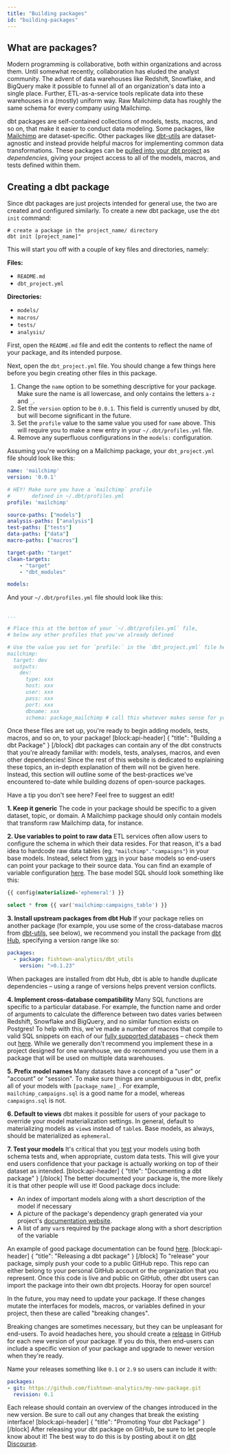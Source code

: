 ```yaml
---
title: "Building packages"
id: "building-packages"
---
```


## What are packages?

Modern programming is collaborative, both within organizations and across them. Until somewhat recently, collaboration has eluded the analyst community. The advent of data warehouses like Redshift, Snowflake, and BigQuery make it possible to funnel all of an organization's data into a single place. Further, ETL-as-a-service tools replicate data into these warehouses in a (mostly) uniform way. Raw Mailchimp data has roughly the same schema for every company using Mailchimp.

dbt packages are self-contained collections of models, tests, macros, and so on, that make it easier to conduct data modeling. Some packages, like [Mailchimp](https://github.com/fishtown-analytics/mailchimp) are dataset-specific. Other packages like [dbt-utils](https://github.com/fishtown-analytics/dbt-utils) are dataset-agnostic and instead provide helpful macros for implementing common data transformations. These packages can be [pulled into your dbt project](package-management)  as *dependencies*, giving your project access to all of the models, macros, and tests defined within them.

## Creating a dbt package

Since dbt packages are just projects intended for general use, the two are created and configured similarly. To create a new dbt package, use the `dbt init` command:

```shell
# create a package in the project_name/ directory
dbt init [project_name]"
```

This will start you off with a couple of key files and directories, namely:

**Files:**
- `README.md`
- `dbt_project.yml`


**Directories:**
- `models/`
- `macros/`
- `tests/`
- `analysis/`

First, open the `README.md` file and edit the contents to reflect the name of your package, and its intended purpose.

Next, open the `dbt_project.yml` file. You should change a few things here before you begin creating other files in this package.

1. Change the `name` option to be something descriptive for your package. Make sure the name is all lowercase, and only contains the letters `a-z` and `_`. 
2. Set the `version` option to be `0.0.1`. This field is currently unused by dbt, but will become significant in the future.
3. Set the `profile` value to the same value you used for `name` above. This will require you to make a new entry in your `~/.dbt/profiles.yml` file.
4. Remove any superfluous configurations in the `models:` configuration.

Assuming you're working on a Mailchimp package, your `dbt_project.yml` file should look like this:

<File name='dbt_project.yml'>

```yaml
name: 'mailchimp'
version: '0.0.1'

# HEY! Make sure you have a `mailchimp` profile
#       defined in ~/.dbt/profiles.yml
profile: 'mailchimp'

source-paths: ["models"]
analysis-paths: ["analysis"] 
test-paths: ["tests"]
data-paths: ["data"]
macro-paths: ["macros"] 

target-path: "target"
clean-targets:
    - "target"
    - "dbt_modules"

models:
```

</File>

And your `~/.dbt/profiles.yml` file should look like this:

<File name='~/.dbt/profiles.yml'>

```yaml

...

# Place this at the bottom of your `~/.dbt/profiles.yml` file,
# below any other profiles that you've already defined

# Use the value you set for `profile:` in the `dbt_project.yml` file here
mailchimp:
  target: dev
  outputs:
    dev:
      type: xxx
      host: xxx
      user: xxx
      pass: xxx
      port: xxx
      dbname: xxx
      schema: package_mailchimp # call this whatever makes sense for you
```

</File>

Once these files are set up, you're ready to begin adding models, tests, macros, and so on, to your package!
[block:api-header]
{
  "title": "Building a dbt Package"
}
[/block]
dbt packages can contain any of the dbt constructs that you're already familiar with: models, tests, analyses, macros, and even other dependencies! Since the rest of this website is dedicated to explaining these topics, an in-depth explanation of them will not be given here. Instead, this section will outline some of the best-practices we've encountered to-date while building dozens of open-source packages.

<Callout type="info" title="">

Have a tip you don't see here? Feel free to suggest an edit!

</Callout>

**1. Keep it generic**
The code in your package should be specific to a given dataset, topic, or domain. A Mailchimp package should only contain models that transform raw Mailchimp data, for instance.

**2. Use variables to point to raw data**
ETL services often allow users to configure the schema in which their data resides. For that reason, it's a bad idea to hardcode raw data tables (eg. `"mailchimp"."campaigns"`) in your base models. Instead, select from [vars](var) in your base models so end-users can point your package to their source data. You can find an example of variable configuration [here](https://github.com/fishtown-analytics/mailchimp/blob/master/dbt_project.yml#L12). The base model SQL should look something like this:

<File name='models/base/mailchimp_base_campaigns.sql'>

```sql
{{ config(materialized='ephemeral') }}

select * from {{ var('mailchimp:campaigns_table') }}
```

</File>

**3. Install upstream packages from dbt Hub**
If your package relies on another package (for example, you use some of the cross-database macros from [dbt-utils](https://hub.getdbt.com/fishtown-analytics/dbt_utils/latest/), see below), we recommend you install the package from [dbt Hub](https://hub.getdbt.com), specifying a version range like so:

<File name='packages.yml'>

```yaml
packages:
  - package: fishtown-analytics/dbt_utils
    version: ">0.1.23"
```

</File>

When packages are installed from dbt Hub, dbt is able to handle duplicate dependencies – using a range of versions helps prevent version conflicts.

**4. Implement cross-database compatibility**
Many SQL functions are specific to a particular database. For example, the function name and order of arguments to calculate the difference between two dates varies between Redshift, Snowflake and BigQuery, and no similar function exists on Postgres! To help with this, we've made a number of macros that compile to valid SQL snippets on each of our [fully supported databases](supported-databases) – check them out [here](https://github.com/fishtown-analytics/dbt-utils#cross-database). While we generally don't recommend you implement these in a project designed for one warehouse, we do recommend you use them in a package that will be used on multiple data warehouses.

**5. Prefix model names**
Many datasets have a concept of a "user" or "account" or "session". To make sure things are unambiguous in dbt, prefix all of your models with `[package_name]_`. For example, `mailchimp_campaigns.sql` is a good name for a model, whereas `campaigns.sql` is not.

**6. Default to views**
dbt makes it possible for users of your package to override your model materialization settings. In general, default to materializing models as `view`s instead of `table`s. Base models, as always, should be materialized as `ephemeral`.

**7. Test your models**
It's critical that you [test](testing) your models using both schema tests and, when appropriate, custom data tests. This will give your end users confidence that your package is actually working on top of their dataset as intended.
[block:api-header]
{
  "title": "Documenting a dbt package"
}
[/block]
The better documented your package is, the more likely it is that other people will use it! Good package docs include:
- An index of important models along with a short description of the model if necessary
- A picture of the package's dependency graph generated via your project's [documentation website](documentation-website).
- A list of any `var`s required by the package along with a short description of the variable

An example of good package documentation can be found [here](https://github.com/fishtown-analytics/snowplow).
[block:api-header]
{
  "title": "Releasing a dbt package"
}
[/block]
To "release" your package, simply push your code to a public GitHub repo. This repo can either belong to your personal GitHub account or the organization that you represent. Once this code is live and public on GitHub, other dbt users can import the package into their own dbt projects. Hooray for open source!

In the future, you may need to update your package. If these changes mutate the interfaces for models, macros, or variables defined in your project, then these are called "breaking changes". 

Breaking changes are sometimes necessary, but they can be unpleasant for end-users. To avoid headaches here, you should create a [release](https://help.github.com/articles/creating-releases/) in GitHub for each new version of your package. If you do this, then end-users can include a specific version of your package and upgrade to newer version when they're ready.

<Callout type="info" title="ProTip">

Name your releases something like `0.1` or `2.9` so users can include it with:
```yml
packages:
- git: https://github.com/fishtown-analytics/my-new-package.git
  revision: 0.1
```

</Callout>

Each release should contain an overview of the changes introduced in the new version. Be sure to call out any changes that break the existing interface!
[block:api-header]
{
  "title": "Promoting Your dbt Package"
}
[/block]
After releasing your dbt package on GitHub, be sure to let people know about it! The best way to do this is by posting about it on [dbt Discourse](https://discourse.getdbt.com).

